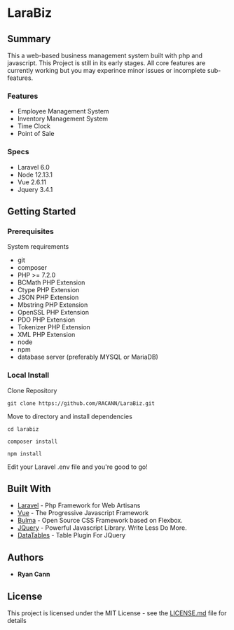 # LaraBiz

## Summary

This a web-based business management system built with php and javascript. This Project is still in its early stages. All core features are currently working but you may experince minor issues or incomplete sub-features.

### Features

* Employee Management System
* Inventory Management System
* Time Clock
* Point of Sale

### Specs

* Laravel 6.0
* Node 12.13.1
* Vue 2.6.11
* Jquery 3.4.1

## Getting Started

### Prerequisites

System requirements

* git
* composer
* PHP >= 7.2.0
* BCMath PHP Extension
* Ctype PHP Extension
* JSON PHP Extension
* Mbstring PHP Extension
* OpenSSL PHP Extension
* PDO PHP Extension
* Tokenizer PHP Extension
* XML PHP Extension
* node
* npm
* database server (preferably MYSQL or MariaDB)

### Local Install

Clone Repository

```
git clone https://github.com/RACANN/LaraBiz.git
```

Move to directory and install dependencies

```
cd larabiz
```
```
composer install
```
```
npm install
```

Edit your Laravel .env file and you're good to go!


## Built With

* [Laravel](https://laravel.com/) - Php Framework for Web Artisans  
* [Vue](https://vuejs.org/) - The Progressive Javascript Framework
* [Bulma](https://bulma.io/) - Open Source CSS Framework based on Flexbox.
* [JQuery](https://jquery.com/) - Powerful Javascript Library. Write Less Do More.
* [DataTables](https://datatables.net/) - Table Plugin For JQuery

## Authors

* **Ryan Cann** 

## License

This project is licensed under the MIT License - see the [LICENSE.md](LICENSE.md) file for details
